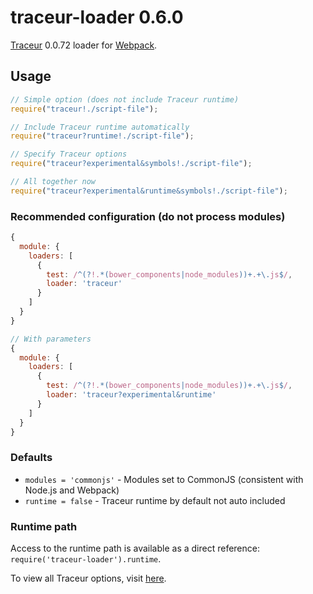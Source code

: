 # traceur-loader 0.6.0
[Traceur](https://github.com/google/traceur-compiler) 0.0.72 loader for [Webpack](https://webpack.github.io/).

## Usage
```javascript
// Simple option (does not include Traceur runtime)
require("traceur!./script-file");

// Include Traceur runtime automatically
require("traceur?runtime!./script-file");

// Specify Traceur options
require("traceur?experimental&symbols!./script-file");

// All together now
require("traceur?experimental&runtime&symbols!./script-file");
```

### Recommended configuration (do not process modules)
```javascript
{
  module: {
    loaders: [
      {
        test: /^(?!.*(bower_components|node_modules))+.+\.js$/,
        loader: 'traceur'
      }
    ]
  }
}

// With parameters
{
  module: {
    loaders: [
      {
        test: /^(?!.*(bower_components|node_modules))+.+\.js$/,
        loader: 'traceur?experimental&runtime'
      }
    ]
  }
}
```

### Defaults
- `modules = 'commonjs'` - Modules set to CommonJS (consistent with Node.js and Webpack)
- `runtime = false` - Traceur runtime by default not auto included


### Runtime path
Access to the runtime path is available as a direct reference:
`require('traceur-loader').runtime`.

To view all Traceur options, visit [here](https://github.com/google/traceur-compiler/blob/master/src/Options.js).
